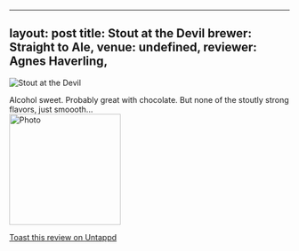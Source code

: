 
---
layout: post
title:  Stout at the Devil
brewer: Straight to Ale,
venue: undefined,
reviewer: Agnes Haverling,
---
![Stout at the Devil](https://assets.untappd.com/photos/2018_10_27/0302713c95c44fec1ff88fe0717d64f9_200x200.jpg)

Alcohol sweet. Probably great with chocolate. But none of the stoutly strong flavors, just smoooth...
						  <br />
						  <img height="200" width="200" src="https://assets.untappd.com/photos/2018_10_27/0302713c95c44fec1ff88fe0717d64f9_200x200.jpg" alt="Photo">         
						
[Toast this review on Untappd](https://untappd.com/user/StoutEmpire/checkin/668656629)
